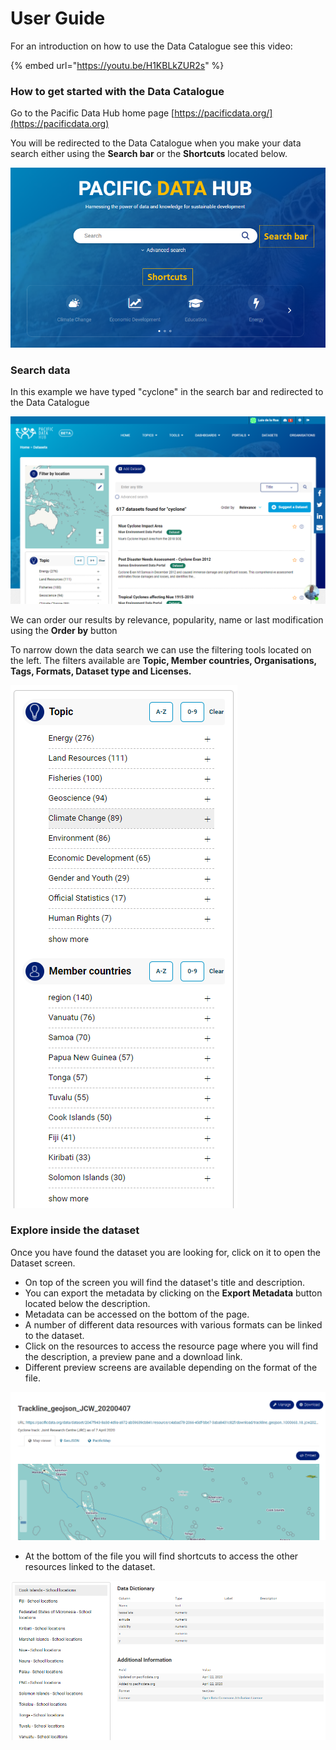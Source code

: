 # User Guide

For an introduction on how to use the Data Catalogue see this video:

{% embed url="https://youtu.be/H1KBLkZUR2s" %}

### How to get started with the Data Catalogue

Go to the Pacific Data Hub home page [https://pacificdata.org/](https://pacificdata.org)

You will be redirected to the Data Catalogue when you make your data search either using the **Search bar** or the **Shortcuts** located below.

![](<../../.gitbook/assets/image (81).png>)

### Search data

In this example we have typed "cyclone" in the search bar and redirected to the Data Catalogue

![](<../../.gitbook/assets/image (82).png>)

We can order our results by relevance, popularity, name or last modification using the **Order by** button

To narrow down the data search we can use the filtering tools located on the left. The filters available are **Topic, Member countries, Organisations, Tags, Formats, Dataset type and Licenses.**

![](<../../.gitbook/assets/image (83).png>)

### Explore inside the dataset

Once you have found the dataset you are looking for, click on it to open the Dataset screen.

* On top of the screen you will find the dataset's title and description.&#x20;
* You can export the metadata by clicking on the **Export Metadata** button located below the description.
* Metadata can be accessed on the bottom of the page.
* A number of different data resources with various formats can be linked to the dataset.&#x20;
* Click on the resources to access the resource page where you will find the description, a preview pane and a download link.
* Different preview screens are available depending on the format of the file.&#x20;



![](<../../.gitbook/assets/image (84).png>)

* At the bottom of the file you will find shortcuts to access the other resources linked to the dataset.

![](<../../.gitbook/assets/image (85).png>)
